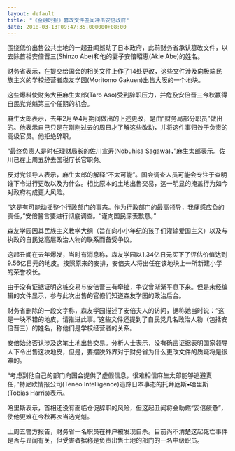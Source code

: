 ```yaml
---
layout: default
title: "《金融时报》篡改文件丑闻冲击安倍政府"
date: 2018-03-13T09:47:35.000000+08:00
---
```


围绕低价出售公共土地的一起丑闻撼动了日本政府，此前财务省承认篡改文件，以去除首相安倍晋三(Shinzo Abe)和他的妻子安倍昭恵(Akie Abe)的姓名。

财务省表示，在提交给国会的相关文件上作了14处更改，这些文件涉及向极端民族主义的学校经营者森友学园(Moritomo Gakuen)出售大阪的一个地块。

这些爆料使财务大臣麻生太郎(Taro Aso)受到辞职压力，并危及安倍晋三今秋赢得自民党党魁第三个任期的机会。

麻生太郎表示，去年2月至4月期间做出的上述更改，是由“财务局部分职员”做出的。他表示自己只是在刚刚过去的周日才了解这些改动，并将这件事归咎于负责的高级官员。他拒绝辞职。

“最终负责人是时任理财局长的佐川宣寿(Nobuhisa Sagawa)，”麻生太郎表示。佐川已在上周五辞去国税厅长官职务。

反对党领导人表示，麻生太郎的解释“不太可能”。国会调查人员可能会专注于查明谁下令进行更改以及为什么。相比原本的土地出售交易，这一明显的掩盖行为如今对政府构成更大风险。

“这是有可能动摇整个行政部门的事态。作为行政部门的最高领导，我痛感应负的责任，”安倍誓言要进行彻底调查。“谨向国民深表歉意。”

森友学园因其民族主义教学大纲（旨在向小小年纪的孩子们灌输爱国主义）以及与执政的自民党高层政治人物的联系而备受争议。

这起丑闻在去年爆发，当时有消息称，森友学园以1.34亿日元买下了评估价值达到9.56亿日元的地皮。按照原来的安排，安倍夫人将出任在该地块上一所新建小学的荣誉校长。

由于没有证据证明这桩交易与安倍晋三有牵扯，争议曾渐渐平息下来。但是未经编辑的文件显示，参与此次出售的官僚们知道森友学园的政治后台。

财务省删除的一段文字称，森友学园描述了安倍夫人的访问，据称她当时说：“这是一块不错的地皮，请推进此事。”这些文件还提到了自民党几名政治人物（包括安倍晋三）的姓名，称他们是学校经营者的关系。

安倍始终否认涉及这笔土地出售交易。分析人士表示，没有确凿证据表明国家领导人下令出售这块地皮，但是，要摆脱外界对于财务省为什么更改文件的质疑将是很难的。

“考虑到他自己的部门向国会提供了虚假信息，很难相信麻生太郎能够逃避责任，”特尼欧情报公司(Teneo Intelligence)追踪日本事态的托拜厄斯•哈里斯(Tobias Harris)表示。

哈里斯表示，首相还没有面临仓促辞职的风险，但这起丑闻将会助燃“安倍疲惫”，使他更难在今秋再次当选党魁。

上周五警方报告，财务省一名职员在神户被发现自杀。目前尚不清楚这起死亡事件是否与丑闻有关，但受害者据称是负责出售土地的部门的一名中级职员。

